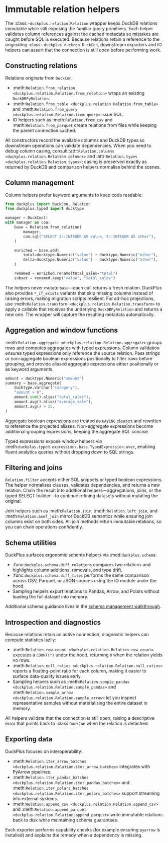 # Immutable relation helpers

The :class:`~duckplus.relation.Relation` wrapper keeps DuckDB relations immutable
while still exposing the familiar query primitives. Each helper validates column
references against the cached metadata so mistakes are caught before SQL is
executed. Because relations retain a reference to the originating
:class:`~duckplus.duckcon.DuckCon`, downstream exporters and IO helpers can
assert that the connection is still open before performing work.

## Constructing relations

Relations originate from `DuckCon`:

- :meth:`Relation.from_relation <duckplus.relation.Relation.from_relation>` wraps
  an existing ``DuckDBPyRelation``.
- :meth:`Relation.from_table <duckplus.relation.Relation.from_table>` and
  :meth:`Relation.from_query <duckplus.relation.Relation.from_query>` issue SQL.
- IO helpers such as :meth:`Relation.from_csv` and :meth:`Relation.from_parquet`
  create relations from files while keeping the parent connection cached.

All constructors record the available columns and DuckDB types so downstream
operations can validate dependencies. When you need to debug column casing,
consult :attr:`Relation.columns <duckplus.relation.Relation.columns>` and
:attr:`Relation.types <duckplus.relation.Relation.types>`; casing is preserved
exactly as returned by DuckDB and comparison helpers normalise behind the
scenes.

## Column management

Column helpers prefer keyword arguments to keep code readable:

```python
from duckplus import DuckCon, Relation
from duckplus.typed import ducktype

manager = DuckCon()
with manager as con:
    base = Relation.from_relation(
        manager,
        con.sql("SELECT 3::INTEGER AS value, 5::INTEGER AS other"),
    )

    enriched = base.add(
        total=ducktype.Numeric("value") + ducktype.Numeric("other"),
        delta=ducktype.Numeric("value") - ducktype.Numeric("other"),
    )

    renamed = enriched.rename(total_sales="total")
    subset = renamed.keep("value", "total_sales")
```

The helpers never mutate ``base``—each call returns a fresh relation. DuckPlus
also provides ``*_if_exists`` variants that skip missing columns instead of
raising errors, making migration scripts resilient. For ad-hoc projections, use
:meth:`Relation.transform <duckplus.relation.Relation.transform>` to apply a
callable that receives the underlying ``DuckDBPyRelation`` and returns a new
one. The wrapper will capture the resulting metadata automatically.

## Aggregation and window functions

:meth:`Relation.aggregate <duckplus.relation.Relation.aggregate>` groups rows and
computes aggregates with typed expressions. Column validation ensures typed
expressions only reference the source relation. Pass strings or non-aggregate
boolean expressions positionally to filter rows before grouping, and provide
aliased aggregate expressions either positionally or as keyword arguments.

```python
amount = ducktype.Numeric("amount")
summary = base.aggregate(
    ducktype.Varchar("category"),
    "amount > 0",
    amount.sum().alias("total_sales"),
    amount.avg().alias("average_sale"),
    amount.avg() > 25,
)
```

Aggregate boolean expressions are treated as ``HAVING`` clauses and rewritten to
reference the projected aliases. Non-aggregate expressions become additional
grouping expressions, keeping the aggregate SQL concise.

Typed expressions expose window helpers via
:meth:`duckplus.typed.expressions.base.TypedExpression.over`, enabling fluent
analytics queries without dropping down to SQL strings.

## Filtering and joins

`Relation.filter` accepts either SQL snippets or typed boolean expressions. The
helper normalises clauses, validates dependencies, and returns a new relation.
Chain the result into additional helpers—aggregations, joins, or the typed
SELECT builder—to continue refining datasets without mutating the original.

Join helpers such as :meth:`Relation.join`, :meth:`Relation.left_join`, and
:meth:`Relation.asof_join` mirror DuckDB semantics while ensuring join columns
exist on both sides. All join methods return immutable relations, so you can
chain operations confidently.

## Schema utilities

DuckPlus surfaces ergonomic schema helpers via :mod:`duckplus.schema`:

- :func:`duckplus.schema.diff_relations` compares two relations and highlights
  column additions, removals, and type drift.
- :func:`duckplus.schema.diff_files` performs the same comparison across CSV,
  Parquet, or JSON sources using the IO module under the hood.
- Sampling helpers export relations to Pandas, Arrow, and Polars without loading
  the full dataset into memory.

Additional schema guidance lives in the
[schema management walkthrough](../schema_management.md).

## Introspection and diagnostics

Because relations retain an active connection, diagnostic helpers can compute
statistics lazily:

- :meth:`Relation.row_count <duckplus.relation.Relation.row_count>` executes a
  ``COUNT(*)`` under the hood, returning ``0`` when the relation yields no rows.
- :meth:`Relation.null_ratios <duckplus.relation.Relation.null_ratios>` reports a
  floating-point ratio for each column, making it easier to surface data-quality
  issues early.
- Sampling helpers such as :meth:`Relation.sample_pandas
  <duckplus.relation.Relation.sample_pandas>` and :meth:`Relation.sample_arrow
  <duckplus.relation.Relation.sample_arrow>` let you inspect representative
  samples without materialising the entire dataset in memory.

All helpers validate that the connection is still open, raising a descriptive
error that points back to :class:`DuckCon` when the relation is detached.

## Exporting data

DuckPlus focuses on interoperability:

- :meth:`Relation.iter_arrow_batches <duckplus.relation.Relation.iter_arrow_batches>`
  integrates with PyArrow pipelines.
- :meth:`Relation.iter_pandas_batches <duckplus.relation.Relation.iter_pandas_batches>`
  and :meth:`Relation.iter_polars_batches <duckplus.relation.Relation.iter_polars_batches>`
  support streaming into external systems.
- :meth:`Relation.append_csv <duckplus.relation.Relation.append_csv>` and
  :meth:`Relation.append_parquet <duckplus.relation.Relation.append_parquet>`
  write immutable relations back to disk while maintaining schema guarantees.

Each exporter performs capability checks (for example ensuring ``pyarrow`` is
installed) and explains the remedy when a dependency is missing.
